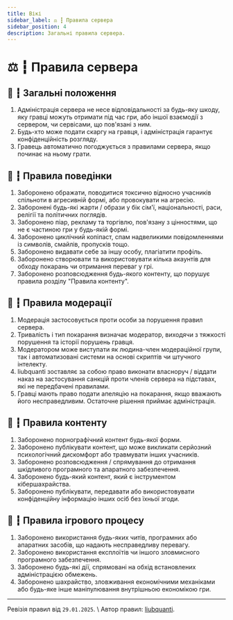 ```yaml
---
title: Вікі
sidebar_label: ⚖️ ┇ Правила сервера
sidebar_position: 4
description: Загальні правила сервера.
---
```

# ⚖️ ┇ Правила сервера

## 📄 ┇ Загальні положення

1. Адміністрація сервера не несе відповідальності за будь-яку шкоду, яку гравці можуть отримати під час гри, або іншої взаємодії з сервером, чи сервісами, що пов'язані з ним.
2. Будь-хто може подати скаргу на гравця, і адміністрація гарантує конфіденційність розгляду.
3. Гравець автоматично погоджується з правилами сервера, якщо починає на ньому грати.

## 📕 ┇ Правила поведінки

1. Заборонено ображати, поводитися токсично відносно учасників спільноти в агресивній формі, або провокувати на агресію.
2. Заборонені будь-які жарти / образи у бік сім'ї, національності, раси, релігії та політичних поглядів.
3. Заборонено піар, рекламу та торгівлю, пов'язану з цінностями, що не є частиною гри у будь-якій формі.
4. Заборонено циклічний копіпаст, спам надвеликими повідомленнями із символів, смайлів, пропусків тощо.
5. Заборонено видавати себе за іншу особу, плагіатити профіль.
6. Заборонено створювати та використовувати кілька акаунтів для обходу покарань чи отримання переваг у грі.
7. Заборонено розповсюдження будь-якого контенту, що порушує правила розділу "Правила контенту".

## 📘 ┇ Правила модерації

1. Модерація застосовується проти особи за порушення правил сервера.
2. Тривалість і тип покарання визначає модератор, виходячи з тяжкості порушення та історії порушень гравця.
3. Модератором може виступати як людина-член модераційної групи, так і автоматизовані системи на основі скриптів чи штучного інтелекту.
4. liubquanti зоставляє за собою право виконати власноруч / віддати наказ на застосування санкцій проти членів сервера на підставах, які не передбачені правилами.
5. Гравці мають право подати апеляцію на покарання, якщо вважають його несправедливим. Остаточне рішення приймає адміністрація.

## 📗 ┇ Правила контенту

1. Заборонено порнографічний контент будь-якої форми.
2. Заборонено публікувати контент, що може викликати серйозний психологічний дискомфорт або травмувати інших учасників.
3. Заборонено розповсюдження / спрямування до отримання шкідливого програмного та апаратного забезпечення.
4. Заборонено будь-який контент, який є інструментом кібершахрайства.
5. Заборонено публікувати, передавати або використовувати конфіденційну інформацію інших осіб без їхньої згоди.

## 📙 ┇ Правила ігрового процесу

1. Заборонено використання будь-яких читів, програмних або апаратних засобів, що надають несправедливу перевагу.
2. Заборонено використання експлоїтів чи іншого зловмисного програмного забезпечення.
3. Заборонено будь-які дії, спрямовані на обхід встановлених адміністрацією обмежень.
4. Заборонено шахрайство, зловживання економічними механіками або будь-яке інше маніпулювання внутрішньою економікою гри.

---

Ревізія правил від `29.01.2025`. \ Автор правил: [liubquanti](/players/liubquanti).
